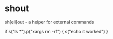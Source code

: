 # shout
sh[ell]out - a helper for external commands


if s("ls *").p("xargs rm -rf") {
	s("echo it worked")
}
